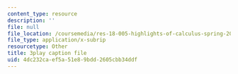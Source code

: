 ```yaml
---
content_type: resource
description: ''
file: null
file_location: /coursemedia/res-18-005-highlights-of-calculus-spring-2010/4dc232caef5a51e89bdd2605cbb34ddf_tBBJ2TSTa1Q.vtt
file_type: application/x-subrip
resourcetype: Other
title: 3play caption file
uid: 4dc232ca-ef5a-51e8-9bdd-2605cbb34ddf
---
```

